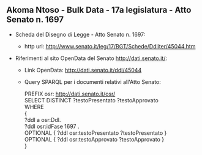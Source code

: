 ## Akoma Ntoso - Bulk Data - 17a legislatura - Atto Senato n. 1697 ##

* Scheda del Disegno di Legge - Atto Senato n. 1697:
	* http url: http://www.senato.it/leg/17/BGT/Schede/Ddliter/45044.htm

* Riferimenti al sito OpenData del Senato http://dati.senato.it/:
	* Link OpenData: http://dati.senato.it/ddl/45044
	* Query SPARQL per i documenti relativi all'Atto Senato:

        PREFIX osr: <http://dati.senato.it/osr/>  
		SELECT DISTINCT ?testoPresentato ?testoApprovato  
		WHERE  
		{  
		    ?ddl a osr:Ddl.  
		    ?ddl osr:idFase 1697 .  
		    OPTIONAL { ?ddl osr:testoPresentato ?testoPresentato }  
		    OPTIONAL { ?ddl osr:testoApprovato ?testoApprovato }  
		}
		